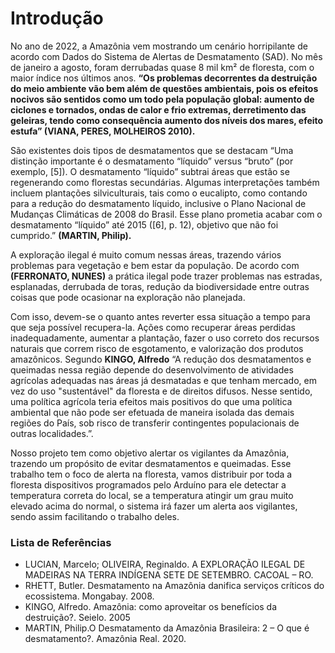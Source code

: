 # Introdução
 
No ano de 2022, a Amazônia vem mostrando um cenário horripilante de acordo com Dados do Sistema de Alertas de Desmatamento (SAD). No mês de janeiro a agosto, foram derrubadas quase 8 mil km² de floresta, com o maior índice nos últimos anos. **“Os problemas decorrentes da destruição do meio ambiente vão bem além de questões ambientais, pois os efeitos nocivos são sentidos como um todo pela população global: aumento de ciclones e tornados, ondas de calor e frio extremas, derretimento das geleiras, tendo como consequência aumento dos níveis dos mares, efeito estufa” (VIANA, PERES, MOLHEIROS 2010).**

São existentes dois tipos de desmatamentos que se destacam “Uma distinção importante é o desmatamento “líquido” versus “bruto” (por exemplo, [5]). O desmatamento “líquido” subtrai áreas que estão se regenerando como florestas secundárias. Algumas interpretações também incluem plantações silviculturais, tais como o eucalipto, como contando para a redução do desmatamento líquido, inclusive o Plano Nacional de Mudanças Climáticas de 2008 do Brasil. Esse plano prometia acabar com o desmatamento “líquido” até 2015 ([6], p. 12), objetivo que não foi cumprido.” **(MARTIN, Philip).**

A exploração ilegal é muito comum nessas áreas, trazendo vários problemas para vegetação e bem estar da população. De acordo com **(FERRONATO, NUNES)** a prática ilegal pode trazer problemas nas estradas, esplanadas, derrubada de toras, redução da biodiversidade entre outras coisas que pode ocasionar na exploração não planejada.

Com isso, devem-se o quanto antes reverter essa situação a tempo para que seja possível recupera-la. Ações como recuperar áreas perdidas inadequadamente, aumentar a plantação, fazer o uso correto dos recursos naturais que correm risco de esgotamento, e valorização dos produtos amazônicos. Segundo **KINGO, Alfredo** “A redução dos desmatamentos e queimadas nessa região depende do desenvolvimento de atividades agrícolas adequadas nas áreas já desmatadas e que tenham mercado, em vez do uso "sustentável" da floresta e de direitos difusos. Nesse sentido, uma política agrícola teria efeitos mais positivos do que uma política ambiental que não pode ser efetuada de maneira isolada das demais regiões do País, sob risco de transferir contingentes populacionais de outras localidades.”.

Nosso projeto tem como objetivo alertar os vigilantes da Amazônia, trazendo um propósito de evitar desmatamentos e queimadas. Esse trabalho tem o foco de alerta na floresta, vamos distribuir por toda a floresta dispositivos programados pelo Arduíno para ele detectar a temperatura correta do local, se a temperatura atingir um grau muito elevado acima do normal, o sistema irá fazer um alerta aos vigilantes, sendo assim facilitando o trabalho deles.

### Lista de Referências
* LUCIAN, Marcelo; OLIVEIRA, Reginaldo. A EXPLORAÇÃO ILEGAL DE MADEIRAS NA TERRA INDÍGENA SETE DE SETEMBRO. CACOAL – RO. 
* RHETT, Butler. Desmatamento na Amazônia danifica serviços críticos do ecossistema. Mongabay. 2008.
* KINGO, Alfredo. Amazônia: como aproveitar os benefícios da destruição?. Seielo. 2005
* MARTIN, Philip.O Desmatamento da Amazônia Brasileira: 2 – O que é desmatamento?. Amazônia Real. 2020.
